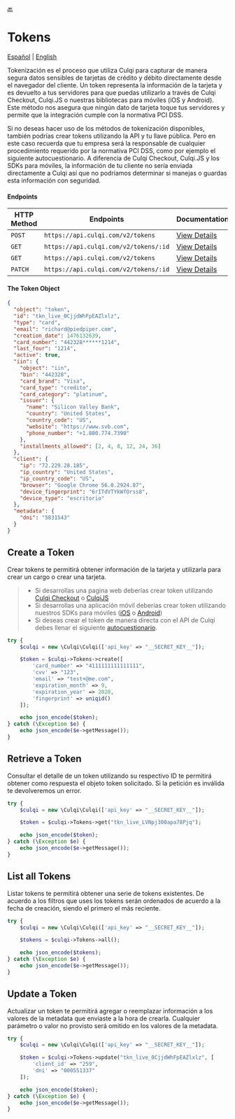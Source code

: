 [:back:](/docs/README.md)

# Tokens

[Español](/docs/tokens/README.es.md) |
[English](/docs/tokens/README.md)

Tokenización es el proceso que utiliza Culqi para capturar de manera segura datos sensibles de tarjetas de crédito y débito directamente desde el navegador del cliente. Un token representa la información de la tarjeta y es devuelto a tus servidores para que puedas utilizarlo a través de Culqi Checkout, Culqi.JS o nuestras bibliotecas para móviles (iOS y Android). Este método nos asegura que ningún dato de tarjeta toque tus servidores y permite que la integración cumple con la normativa PCI DSS.

Si no deseas hacer uso de los métodos de tokenización disponibles, también podrías crear tokens utilizando la API y tu llave pública. Pero en este caso recuerda que tu empresa será la responsable de cualquier procedimiento requerido por la normativa PCI DSS, como por ejemplo el siguiente autocuestionario. A diferencia de Culqi Checkout, Culqi.JS y los SDKs para móviles, la información de tu cliente no sería enviada directamente a Culqi así que no podríamos determinar si manejas o guardas esta información con seguridad.

#### Endpoints

| HTTP Method | Endpoints                             | Documentation                                            |
| ----------- | ------------------------------------- | -------------------------------------------------------- |
| `POST`      | `https://api.culqi.com/v2/tokens`     | [View Details](https://www.culqi.com/api/#tokens#create) |
| `GET`       | `https://api.culqi.com/v2/tokens/:id` | [View Details](https://www.culqi.com/api/#tokens#detail) |
| `GET`       | `https://api.culqi.com/v2/tokens`     | [View Details](https://www.culqi.com/api/#tokens#list)   |
| `PATCH`     | `https://api.culqi.com/v2/tokens/:id` | [View Details](https://www.culqi.com/api/#tokens#update) |

#### The Token Object

```json
{
  "object": "token",
  "id": "tkn_live_0CjjdWhFpEAZlxlz",
  "type": "card",
  "email": "richard@piedpiper.com",
  "creation_date": 1476132639,
  "card_number": "442328******1214",
  "last_four": "1214",
  "active": true,
  "iin": {
    "object": "iin",
    "bin": "442328",
    "card_brand": "Visa",
    "card_type": "credito",
    "card_category": "platinum",
    "issuer": {
      "name": "Silicon Valley Bank",
      "country": "United States",
      "country_code": "US",
      "website": "https://www.svb.com",
      "phone_number": "+1.800.774.7390"
    },
    "installments_allowed": [2, 4, 8, 12, 24, 36]
  },
  "client": {
    "ip": "72.229.28.185",
    "ip_country": "United States",
    "ip_country_code": "US",
    "browser": "Google Chrome 56.0.2924.87",
    "device_fingerprint": "6rITdVTYkWfOrss8",
    "device_type": "escritorio"
  },
  "metadata": {
    "dni": "5831543"
  }
}
```

## Create a Token

Crear tokens te permitirá obtener información de la tarjeta y utilizarla para crear un cargo o crear una tarjeta.

> - Si desarrollas una pagina web deberías crear token utilizando [Culqi Checkout](https://www.culqi.com/docs/#/pagos/checkout) o [CulqiJS](https://www.culqi.com/docs/#/pagos/js)
> - Si desarrollas una aplicación móvil deberías crear token utilizando nuestros SDKs para móviles ([iOS](https://www.culqi.com/docs/#/pagos/ios) o [Android](https://www.culqi.com/docs/#/pagos/android))
> - Si deseas crear el token de manera directa con el API de Culqi debes llenar el siguiente [autocuestionario](https://www.pcisecuritystandards.org/documents/PCI-DSS-v3_2-SAQ-D_Merchant-rev1_1.pdf?agreement=true&time=1508189914058).

```php
try {
    $culqi = new \Culqi\Culqi(['api_key' => "__SECRET_KEY__"]);

    $token = $culqi->Tokens->create([
        'card_number' => "4111111111111111",
        'cvv' => "123",
        'email' => "test+@me.com",
        'expiration_month' => 9,
        'expiration_year' => 2020,
        'fingerprint' => uniqid()
    ]);

    echo json_encode($token);
} catch (\Exception $e) {
    echo json_encode($e->getMessage());
}
```

## Retrieve a Token

Consultar el detalle de un token utilizando su respectivo ID te permitirá obtener como respuesta el objeto token solicitado. Si la petición es inválida te devolveremos un error.

```php
try {
    $culqi = new \Culqi\Culqi(['api_key' => "__SECRET_KEY__"]);

    $token = $culqi->Tokens->get("tkn_live_LVNpj300apa78Pjq");

    echo json_encode($token);
} catch (\Exception $e) {
    echo json_encode($e->getMessage());
}
```

## List all Tokens

Listar tokens te permitirá obtener una serie de tokens existentes. De acuerdo a los filtros que uses los tokens serán ordenados de acuerdo a la fecha de creación, siendo el primero el más reciente.

```php
try {
    $culqi = new \Culqi\Culqi(['api_key' => "__SECRET_KEY__"]);

    $tokens = $culqi->Tokens->all();

    echo json_encode($tokens);
} catch (\Exception $e) {
    echo json_encode($e->getMessage());
}
```

## Update a Token

Actualizar un token te permitirá agregar o reemplazar información a los valores de la metadata que enviaste a la hora de crearla. Cualquier parámetro o valor no provisto será omitido en los valores de la metadata.

```php
try {
    $culqi = new \Culqi\Culqi(['api_key' => "__SECRET_KEY__"]);

    $token = $culqi->Tokens->update("tkn_live_0CjjdWhFpEAZlxlz", [
        'client_id' => "259",
        'dni' => "000551337"
    ]);

    echo json_encode($token);
} catch (\Exception $e) {
    echo json_encode($e->getMessage());
}
```

